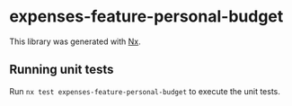 # expenses-feature-personal-budget

This library was generated with [Nx](https://nx.dev).

## Running unit tests

Run `nx test expenses-feature-personal-budget` to execute the unit tests.
